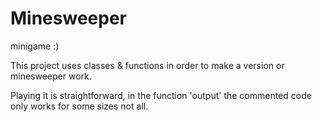 # Minesweeper
minigame :)

This project uses classes & functions in order to make a version or minesweeper work.

Playing it is straightforward, in the function 'output' the commented code only works for some sizes not all.
